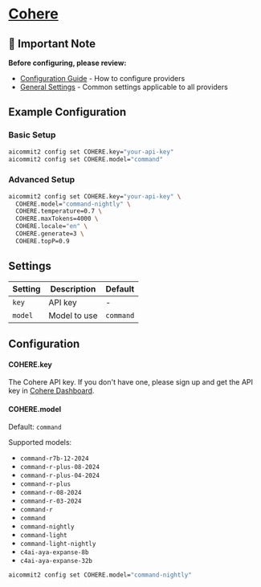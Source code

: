 # [Cohere](https://cohere.com/)

## 📌 Important Note

**Before configuring, please review:**
- [Configuration Guide](../../README.md#configuration) - How to configure providers
- [General Settings](../../README.md#general-settings) - Common settings applicable to all providers

## Example Configuration

### Basic Setup
```sh
aicommit2 config set COHERE.key="your-api-key"
aicommit2 config set COHERE.model="command"
```

### Advanced Setup
```sh
aicommit2 config set COHERE.key="your-api-key" \
  COHERE.model="command-nightly" \
  COHERE.temperature=0.7 \
  COHERE.maxTokens=4000 \
  COHERE.locale="en" \
  COHERE.generate=3 \
  COHERE.topP=0.9
```

## Settings

| Setting            | Description  | Default     |
|--------------------|--------------|-------------|
| `key`              | API key      | -           |
| `model`            | Model to use | `command`   |

## Configuration 

#### COHERE.key

The Cohere API key. If you don't have one, please sign up and get the API key in [Cohere Dashboard](https://dashboard.cohere.com/).

#### COHERE.model

Default: `command`

Supported models:
- `command-r7b-12-2024`
- `command-r-plus-08-2024`
- `command-r-plus-04-2024`
- `command-r-plus`
- `command-r-08-2024`
- `command-r-03-2024`
- `command-r`
- `command`
- `command-nightly`
- `command-light`
- `command-light-nightly`
- `c4ai-aya-expanse-8b`
- `c4ai-aya-expanse-32b`

```sh
aicommit2 config set COHERE.model="command-nightly"
```
